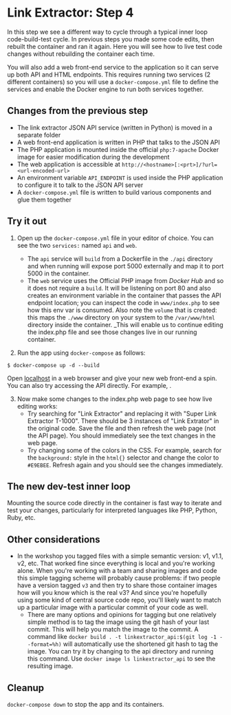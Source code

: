 # Link Extractor: Step 4

In this step we see a different way to cycle through a typical inner loop code-build-test cycle. In previous steps you made some code edits, then rebuilt the container and ran it again. Here you will see how to live test code changes without rebuilding the container each time.

You will also add a web front-end service to the application so it can serve up both API and HTML endpoints. This requires running two services (2 different containers) so you will use a `docker-compose.yml` file to define the services and enable the Docker engine to run both services together.

## Changes from the previous step

* The link extractor JSON API service (written in Python) is moved in a separate folder
* A web front-end application is written in PHP that talks to the JSON API
* The PHP application is mounted inside the official `php:7-apache` Docker image for easier modification during the development
* The web application is accessible at `http://<hostname>[:<prt>]/?url=<url-encoded-url>`
* An environment variable `API_ENDPOINT` is used inside the PHP application to configure it to talk to the JSON API server
* A `docker-compose.yml` file is written to build various components and glue them together

## Try it out

1. Open up the `docker-compose.yml` file in your editor of choice. You can see the two `services:` named `api` and `web`.
   * The `api` service will `build` from a Dockerfile in the `./api` directory and when running will expose port 5000 externally and map it to port 5000 in the container.
   * The `web` service uses the Official PHP image from _Docker Hub_ and so it does not require a `build`. It will be listening on port 80 and also creates an environment variable in the container that passes the API endpoint location; you can inspect the code in `www/index.php` to see how this env var is consumed. Also note the `volume` that is created: this maps the `./www` directory on your system to the `/var/www/html` directory inside the container. _This will enable us to continue editing the index.php file and see those changes live in our running container.

2. Run the app using `docker-compose` as follows:

```
$ docker-compose up -d --build
```

Open [localhost](http://localhost) in a web browser and give your new web front-end a spin.
You can also try accessing the API directly. For example, [](http://localhost:5000/api/http://docker.com).

3. Now make some changes to the index.php web page to see how live editing works:
   * Try searching for "Link Extractor" and replacing it with "Super Link Extractor T-1000". There should be 3 instances of "Link Extrator" in the original code. Save the file and then refresh the web page (not the API page). You should immediately see the text changes in the web page.
   * Try changing some of the colors in the CSS. For example, search for the `background:` style in the `html{}` selector and change the color to `#E9EBEE`. Refresh again and you should see the changes immediately.

## The new dev-test inner loop

Mounting the source code directly in the container is fast way to iterate and test your changes, particularly for interpreted languages like PHP, Python, Ruby, etc.

## Other considerations

* In the workshop you tagged files with a simple semantic version: v1, v1.1, v2, etc. That worked fine since everything is local and you're working alone. When you're working with a team and sharing images and code this simple tagging scheme will probably cause problems: if two people have a version tagged `v3` and then try to share those container images how will you know which is the real v3? And since you're hopefully using some kind of central source code repo, you'll likely want to match up a particular image with a particular commit of your code as well.
  * There are many options and opinions for tagging but one relatively simple method is to tag the image using the git hash of your last commit. This will help you match the image to the commit. A command like `docker build . -t linkextractor_api:$(git log -1 --format=%h)` will automatically use the shortened git hash to tag the image. You can try it by changing to the api directory and running this command. Use `docker image ls linkextractor_api` to see the resulting image.

## Cleanup

`docker-compose down` to stop the app and its containers.
